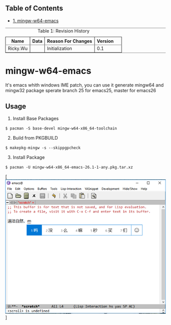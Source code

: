 <div id="table-of-contents">
<h2>Table of Contents</h2>
<div id="text-table-of-contents">
<ul>
<li><a href="#sec-1">1. mingw-w64-emacs</a></li>
</ul>
</div>
</div>



<table border="2" cellspacing="0" cellpadding="6" rules="groups" frame="hsides">
<caption class="t-above"><span class="table-number">Table 1:</span> Revision History</caption>

<colgroup>
<col  class="left" />
</colgroup>

<colgroup>
<col  class="left" />
</colgroup>

<colgroup>
<col  class="left" />
</colgroup>

<colgroup>
<col  class="right" />

<col  class="left" />
</colgroup>
<thead>
<tr>
<th scope="col" class="left">Name</th>
<th scope="col" class="left">Data</th>
<th scope="col" class="left">Reason For Changes</th>
<th scope="col" class="right">Version</th>
<th scope="col" class="left">&#xa0;</th>
</tr>
</thead>

<tbody>
<tr>
<td class="left">Ricky.Wu</td>
<td class="left">&#xa0;</td>
<td class="left">Initialization</td>
<td class="right">0.1</td>
<td class="left">&#xa0;</td>
</tr>
</tbody>
</table>

# mingw-w64-emacs<a id="sec-1" name="sec-1"></a>

It's emacs whith windows IME patch, you can use it generate mingw64 and mingw32 package
sperate branch 25 for emacs25, master for emacs26

## Usage

1. Install Base Packages
```shell
$ pacman -S base-devel mingw-w64-x86_64-toolchain
```

2. Build from PKGBUILD
```shell
$ makepkg-mingw -s --skippgpcheck
```

3. Install Package
```shell
$ pacman -U mingw-w64-x86_64-emacs-26.1-1-any.pkg.tar.xz
```

[![img](img/ime.png)]
